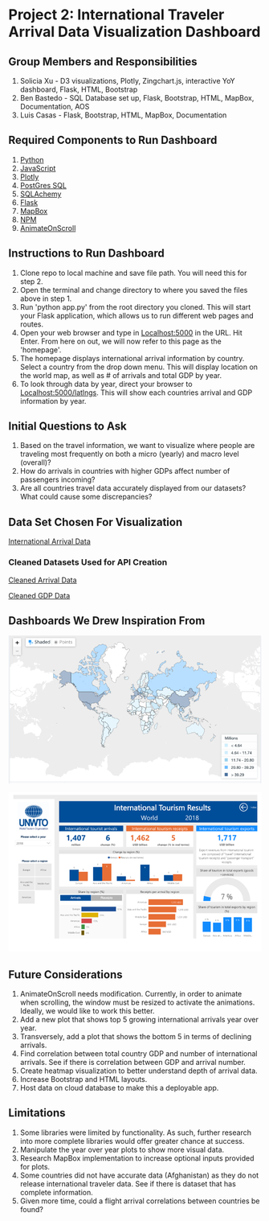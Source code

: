 # Project 2: International Traveler Arrival Data Visualization Dashboard

## Group Members and Responsibilities

1. Solicia Xu - D3 visualizations, Plotly, Zingchart.js, interactive YoY dashboard, Flask, HTML, Bootstrap
2. Ben Bastedo - SQL Database set up, Flask, Bootstrap, HTML, MapBox, Documentation, AOS
3. Luis Casas - Flask, Bootstrap, HTML, MapBox, Documentation

## Required Components to Run Dashboard

1. [Python](https://www.python.org/downloads/)
2. [JavaScript](https://www.javascript.com/)
3. [Plotly](https://plot.ly/)
4. [PostGres SQL](https://www.postgresql.org/)
5. [SQLAchemy](https://docs.sqlalchemy.org/en/13/)
6. [Flask](https://www.fullstackpython.com/flask.html)
7. [MapBox](https://www.mapbox.com/)
8. [NPM](https://www.npmjs.com/)
9. [AnimateOnScroll](https://github.com/michalsnik/aos#animations)

## Instructions to Run Dashboard

1. Clone repo to local machine and save file path. You will need this for step 2.
2. Open the terminal and change directory to where you saved the files above in step 1.
3. Run 'python app.py' from the root directory you cloned. This will start your Flask application, which allows us to run different web pages and routes.
4. Open your web browser and type in [Localhost:5000](Localhost:5000) in the URL. Hit Enter. From here on out, we will now refer to this page as the 'homepage'.
5. The homepage displays international arrival information by country. Select a country from the drop down menu. This will display location on the world map, as well as # of arrivals and total GDP by year.
6. To look through data by year, direct your browser to [Localhost:5000/latlngs](Localhost:5000/latlngs). This will show each countries arrival and GDP information by year.

## Initial Questions to Ask

1. Based on the travel information, we want to visualize where people are traveling most frequently on both a micro (yearly) and macro level (overall)?
2. How do arrivals in countries with higher GDPs affect number of passengers incoming?
3. Are all countries travel data accurately displayed from our datasets? What could cause some discrepancies?

## Data Set Chosen For Visualization

[International Arrival Data](https://data.worldbank.org/indicator/ST.INT.ARVL?view=map)

### Cleaned Datasets Used for API Creation

[Cleaned Arrival Data](static/cleaned_data/ArrivalCleaned.csv)

[Cleaned GDP Data](static/cleaned_data/Clean_InterGDP.csv)

## Dashboards We Drew Inspiration From

![Dashboard page](static/readme_png/Picture1.png)

![Dashboard page](static/readme_png/Picture3.png)

## Future Considerations

1. AnimateOnScroll needs modification. Currently, in order to animate when scrolling, the window must be resized to activate the animations. Ideally, we would like to work this better.
2. Add a new plot that shows top 5 growing international arrivals year over year.
3. Transversely, add a plot that shows the bottom 5 in terms of declining arrivals.
4. Find correlation between total country GDP and number of international arrivals. See if there is correlation between GDP and arrival number.
5. Create heatmap visualization to better understand depth of arrival data.
6. Increase Bootstrap and HTML layouts.
7. Host data on cloud database to make this a deployable app.

## Limitations

1. Some libraries were limited by functionality. As such, further research into more complete libraries would offer greater chance at success.
2. Manipulate the year over year plots to show more visual data.
3. Research MapBox implementation to increase optional inputs provided for plots.
4. Some countries did not have accurate data (Afghanistan) as they do not release international traveler data. See if there is dataset that has complete information.
5. Given more time, could a flight arrival correlations between countries be found?
